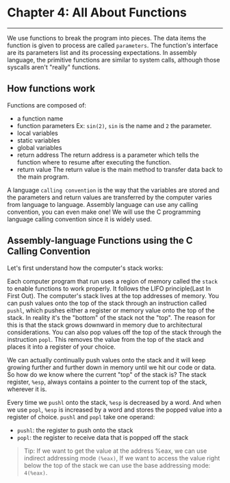 # Chapter 4: All About Functions
---
We use functions to break the program into pieces.
The data items the function is given to process are called `parameters`.
The function's interface are its parameters list and its processing expectations.
In assembly language, the primitive functions are similar to system calls, although
those syscalls aren't "really" functions.

## How functions work
Functions are composed of:
- a function name
- function parameters
Ex: `sin(2)`, `sin` is the name and `2` the parameter.
- local variables
- static variables
- global variables
- return address
The return address is a parameter which tells the function where to resume after executing the function.
- return value
The return value is the main method to transfer data back to the main program.

A language `calling convention` is the way that the variables are stored and the parameters and return
values are transferred by the computer varies from language to language.
Assembly language can use any calling convention, you can even make one!
We will use the C programming language calling convention since it is widely used.

## Assembly-language Functions using the C Calling Convention
Let's first understand how the computer's stack works:

Each computer program that run uses a region of memory called the `stack` to enable functions to work
properly. It follows the LIFO principle(Last In First Out).
The computer's stack lives at the top addresses of memory. You can push values onto the top of the
stack through an instruction called `pushl`, which pushes either a register or memory value onto
the top of the stack. In reality it's the "bottom" of the stack not the "top".
The reason for this is that the stack grows downward in memory due to architectural considerations.
You can also pop values off the top of the stack through the instruction `popl`.
This removes the value from the top of the stack and places it into a register of your choice.

We can actually continually push values onto the stack and it will keep growing further and further down in memory
until we hit our code or data. So how do we know where the current "top" of the stack is? The stack register,
`%esp`, always contains a pointer to the current top of the stack, wherever it is.

Every time we `pushl` onto the stack, `%esp` is decreased by a word.
And when we use `popl`, `%esp` is increased by a word and stores the popped value into a register of choice.
`pushl` and `popl` take one operand:
- `pushl`: the register to push onto the stack
- `popl`: the register to receive data that is popped off the stack

> Tip: If we want to get the value at the address %eax, we can use indirect addressing mode `(%eax)`,
 If we want to access the value right below the top of the stack we can use the base addressing mode: `4(%eax)`.



























































